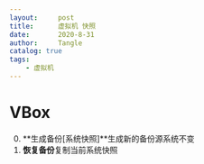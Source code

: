 ```yaml
---
layout:     post
title:      虚拟机 快照
date:       2020-8-31
author:     Tangle
catalog: true
tags:
    - 虚拟机
---
```


# VBox

0. **生成备份[系统快照]**生成新的备份源系统不变
0. **恢复备份**复制当前系统快照
